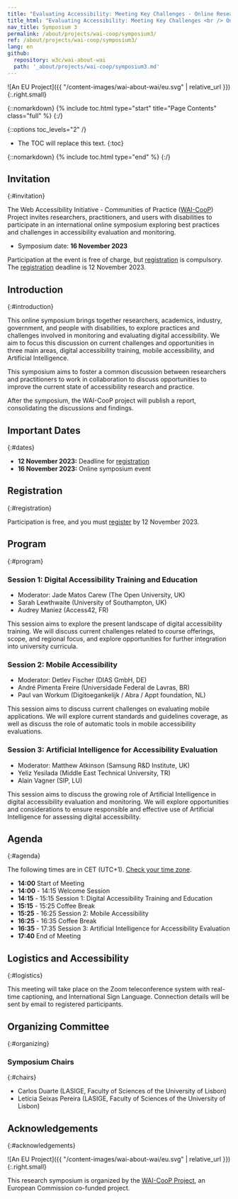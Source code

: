 ```yaml
---
title: "Evaluating Accessibility: Meeting Key Challenges - Online Research Symposium, 16 November 2023"
title_html: "Evaluating Accessibility: Meeting Key Challenges <br /> Online Research Symposium, 16 November 2023"
nav_title: Symposium 3
permalink: /about/projects/wai-coop/symposium3/
ref: /about/projects/wai-coop/symposium3/
lang: en
github:
  repository: w3c/wai-about-wai
  path: '_about/projects/wai-coop/symposium3.md'
---
```


![An EU Project]({{ "/content-images/wai-about-wai/eu.svg" | relative_url }}){:.right.small}

{::nomarkdown}
{% include toc.html type="start" title="Page Contents" class="full" %}
{:/}

{::options toc_levels="2" /}
-   The TOC will replace this text.
{:toc}


{::nomarkdown}
{% include toc.html type="end" %}
{:/}

## Invitation
{:#invitation}

The Web Accessibility Initiative - Communities of Practice ([WAI-CooP](https://www.w3.org/WAI/about/projects/wai-coop/)) Project invites researchers, practitioners, and users with disabilities to participate in an international online symposium exploring best practices and challenges in accessibility evaluation and monitoring.

- Symposium date: **16 November 2023**

Participation at the event is free of charge, but [registration](https://www.w3.org/2002/09/wbs/1/WAI-CooP_symposium3/) is compulsory. The [registration](https://www.w3.org/2002/09/wbs/1/WAI-CooP_symposium3/) deadline is 12 November 2023. 

## Introduction
{:#introduction}

This online symposium brings together researchers, academics, industry, government, and people with disabilities, to explore practices and challenges involved in monitoring and evaluating digital accessibility. We aim to focus this discussion on current challenges and opportunities in three main areas, digital accessibility training, mobile accessibility, and Artificial Intelligence. 

This symposium aims to foster a common discussion between researchers and practitioners to work in collaboration to discuss opportunities to improve the current state of accessibility research and practice.

After the symposium, the WAI-CooP project will publish a report, consolidating the discussions and findings. 


## Important Dates
{:#dates}

-	**12 November 2023:** Deadline for [registration](https://www.w3.org/2002/09/wbs/1/WAI-CooP_symposium3/)
-	**16 November 2023:** Online symposium event

## Registration
{:#registration}

Participation is free, and you must [register](https://www.w3.org/2002/09/wbs/1/WAI-CooP_symposium3/) by 12 November 2023.


## Program
{:#program}

### Session 1: Digital Accessibility Training and Education
- Moderator: Jade Matos Carew (The Open University, UK)
- Sarah Lewthwaite (University of Southampton, UK)
- Audrey Maniez (Access42, FR)

This session aims to explore the present landscape of digital accessibility training. We will discuss current challenges related to course offerings, scope, and regional focus, and explore opportunities for further integration into university curricula. 

### Session 2: Mobile Accessibility
- Moderator: Detlev Fischer (DIAS GmbH, DE)
- André Pimenta Freire (Universidade Federal de Lavras, BR)
- Paul van Workum (Digitoegankelijk / Abra / Appt foundation, NL)

This session aims to discuss current challenges on evaluating mobile applications. We will explore current standards and guidelines coverage, as well as discuss the role of automatic tools in mobile accessibility evaluations.

### Session 3: Artificial Intelligence for Accessibility Evaluation
- Moderator: Matthew Atkinson (Samsung R&D Institute, UK)
- Yeliz Yesilada (Middle East Technical University, TR)
- Alain Vagner (SIP, LU)

This session aims to discuss the growing role of Artificial Intelligence in digital accessibility evaluation and monitoring. We will explore opportunities and considerations to ensure responsible and effective use of Artificial Intelligence for assessing digital accessibility.



## Agenda
{:#agenda}

The following times are in CET (UTC+1). [Check your time zone](https://www.timeanddate.com/worldclock/fixedtime.html?msg=Evaluating+Accessibility%3A+Meeting+Key+Challenges&iso=20231116T14&p1=195&ah=3&am=40).

- **14:00** Start of Meeting
- **14:00** - 14:15 Welcome Session
- **14:15** - 15:15 Session 1: Digital Accessibility Training and Education
- **15:15** - 15:25 Coffee Break
- **15:25** - 16:25 Session 2: Mobile Accessibility
- **16:25** - 16:35 Coffee Break
- **16:35** - 17:35 Session 3: Artificial Intelligence for Accessibility Evaluation
- **17:40** End of Meeting


## Logistics and Accessibility
{:#logistics}

This meeting will take place on the Zoom teleconference system with real-time captioning, and International Sign Language. Connection details will be sent by email to registered participants.



## Organizing Committee 
{:#organizing}

### Symposium Chairs
{:#chairs}

- Carlos Duarte (LASIGE, Faculty of Sciences of the University of Lisbon)
- Letícia Seixas Pereira (LASIGE, Faculty of Sciences of the University of Lisbon)


## Acknowledgements
{:#acknowledgements}

![An EU Project]({{ "/content-images/wai-about-wai/eu.svg" | relative_url }}){:.right.small}

This research symposium is organized by the [WAI-CooP Project](https://www.w3.org/WAI/about/projects/wai-coop/), an European Commission co-funded project. 
